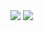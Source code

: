 
<picture>
  <source
    srcset="https://github-readme-stats.vercel.app/api?username=HuyOnic&show_icons=true&theme=dracula"
    media="(prefers-color-scheme: dark)"
  />
  <source
    srcset="https://github-readme-stats.vercel.app/api?username=HuyOnic&show_icons=true&theme=merko&card_width=700px&ring_color=fe8606"
    media="(prefers-color-scheme: light), (prefers-color-scheme: no-preference)"
  />
  <img src="https://github-readme-stats.vercel.app/api?username=HuyOnic&show_icons=true" />
</picture>


<picture>
  <source
    srcset="https://github-readme-stats.vercel.app/api?username=HuyOnic&show_icons=true&repo=CoffeShop&theme=merko"
  />
  <img src="https://github-readme-stats.vercel.app/api?username=HuyOnic&show_icons=true" />
</picture>
